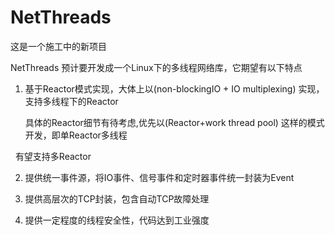 # NetThreads

这是一个施工中的新项目

NetThreads 预计要开发成一个Linux下的多线程网络库，它期望有以下特点

1.  基于Reactor模式实现，大体上以(non-blockingIO + IO multiplexing) 实现，支持多线程下的Reactor

    具体的Reactor细节有待考虑,优先以(Reactor+work thread pool) 这样的模式开发，即单Reactor多线程
  
    有望支持多Reactor
  
 2.  提供统一事件源，将IO事件、信号事件和定时器事件统一封装为Event
 
 3.  提供高层次的TCP封装，包含自动TCP故障处理
 
 4.  提供一定程度的线程安全性，代码达到工业强度
